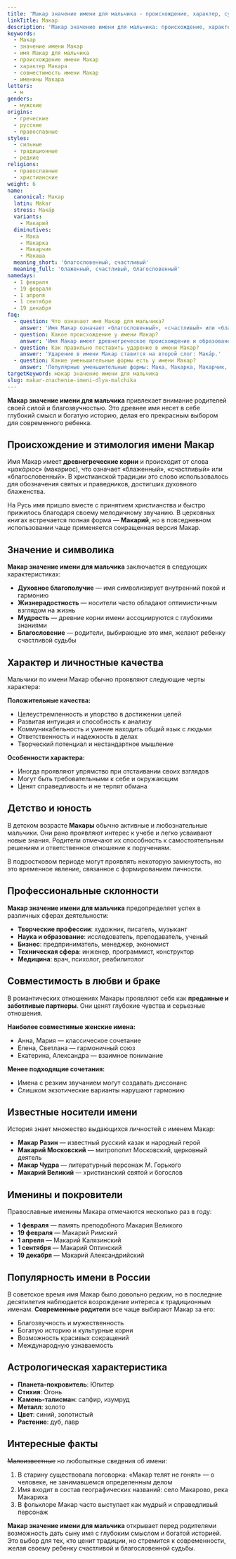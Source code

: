 ```yaml
---
title: 'Макар значение имени для мальчика - происхождение, характер, судьба'
linkTitle: Макар
description: 'Макар значение имени для мальчика: происхождение, характер, совместимость. Полная характеристика имени Макар, именины, известные носители.'
keywords:
  - Макар
  - значение имени Макар
  - имя Макар для мальчика
  - происхождение имени Макар
  - характер Макара
  - совместимость имени Макар
  - именины Макара
letters:
  - м
genders:
  - мужские
origins:
  - греческие
  - русские
  - православные
styles:
  - сильные
  - традиционные
  - редкие
religions:
  - православные
  - христианские
weight: 6
name:
  canonical: Макар
  latin: Makar
  stress: Мака́р
  variants:
    - Макарий
  diminutives:
    - Мака
    - Макарка
    - Макарчик
    - Макаша
  meaning_short: 'благословенный, счастливый'
  meaning_full: 'блаженный, счастливый, благословенный'
namedays:
  - 1 февраля
  - 19 февраля
  - 1 апреля
  - 1 сентября
  - 19 декабря
faq:
  - question: Что означает имя Макар для мальчика?
    answer: 'Имя Макар означает «благословенный», «счастливый» или «блаженный». Оно дарует своему носителю жизнерадостность и оптимизм.'
  - question: Какое происхождение у имени Макар?
    answer: 'Имя Макар имеет древнегреческое происхождение и образовано от слова «макариос», что переводится как «блаженный» или «счастливый».'
  - question: Как правильно поставить ударение в имени Макар?
    answer: 'Ударение в имени Макар ставится на второй слог: Мака́р.'
  - question: Какие уменьшительные формы есть у имени Макар?
    answer: 'Популярные уменьшительные формы: Мака, Макарка, Макарчик, Макаша, Макарушка.'
targetKeyword: макар значение имени для мальчика
slug: makar-znachenie-imeni-dlya-malchika
---
```


**Макар значение имени для мальчика** привлекает внимание родителей своей силой и благозвучностью. Это древнее имя несет в себе глубокий смысл и богатую историю, делая его прекрасным выбором для современного ребенка.

## Происхождение и этимология имени Макар

Имя Макар имеет **древнегреческие корни** и происходит от слова «μακάριος» (макариос), что означает «блаженный», «счастливый» или «благословенный». В христианской традиции это слово использовалось для обозначения святых и праведников, достигших духовного блаженства.

На Русь имя пришло вместе с принятием христианства и быстро прижилось благодаря своему мелодичному звучанию. В церковных книгах встречается полная форма — **Макарий**, но в повседневном использовании чаще применяется сокращенная версия Макар.

## Значение и символика

**Макар значение имени для мальчика** заключается в следующих характеристиках:

- **Духовное благополучие** — имя символизирует внутренний покой и гармонию
- **Жизнерадостность** — носители часто обладают оптимистичным взглядом на жизнь
- **Мудрость** — древние корни имени ассоциируются с глубокими знаниями
- **Благословение** — родители, выбирающие это имя, желают ребенку счастливой судьбы

## Характер и личностные качества

Мальчики по имени Макар обычно проявляют следующие черты характера:

**Положительные качества:**

- Целеустремленность и упорство в достижении целей
- Развитая интуиция и способность к анализу
- Коммуникабельность и умение находить общий язык с людьми
- Ответственность и надежность в делах
- Творческий потенциал и нестандартное мышление

**Особенности характера:**

- Иногда проявляют упрямство при отстаивании своих взглядов
- Могут быть требовательными к себе и окружающим
- Ценят справедливость и не терпят обмана

## Детство и юность

В детском возрасте **Макары** обычно активные и любознательные мальчики. Они рано проявляют интерес к учебе и легко усваивают новые знания. Родители отмечают их способность к самостоятельным решениям и ответственное отношение к поручениям.

В подростковом периоде могут проявлять некоторую замкнутость, но это временное явление, связанное с формированием личности.

## Профессиональные склонности

**Макар значение имени для мальчика** предопределяет успех в различных сферах деятельности:

- **Творческие профессии**: художник, писатель, музыкант
- **Наука и образование**: исследователь, преподаватель, ученый
- **Бизнес**: предприниматель, менеджер, экономист
- **Техническая сфера**: инженер, программист, конструктор
- **Медицина**: врач, психолог, реабилитолог

## Совместимость в любви и браке

В романтических отношениях Макары проявляют себя как **преданные и заботливые партнеры**. Они ценят глубокие чувства и серьезные отношения.

**Наиболее совместимые женские имена:**

- Анна, Мария — классическое сочетание
- Елена, Светлана — гармоничный союз
- Екатерина, Александра — взаимное понимание

**Менее подходящие сочетания:**

- Имена с резким звучанием могут создавать диссонанс
- Слишком экзотические варианты нарушают гармонию

## Известные носители имени

История знает множество выдающихся личностей с именем Макар:

- **Макар Разин** — известный русский казак и народный герой
- **Макарий Московский** — митрополит Московский, церковный деятель
- **Макар Чудра** — литературный персонаж М. Горького
- **Макарий Великий** — христианский святой и богослов

## Именины и покровители

Православные именины Макара отмечаются несколько раз в году:

- **1 февраля** — память преподобного Макария Великого
- **19 февраля** — Макарий Римский
- **1 апреля** — Макарий Калязинский
- **1 сентября** — Макарий Оптинский
- **19 декабря** — Макарий Александрийский

## Популярность имени в России

В советское время имя Макар было довольно редким, но в последние десятилетия наблюдается возрождение интереса к традиционным именам. **Современные родители** все чаще выбирают Макар за его:

- Благозвучность и мужественность
- Богатую историю и культурные корни
- Возможность красивых сокращений
- Международную узнаваемость

## Астрологическая характеристика

- **Планета-покровитель**: Юпитер
- **Стихия**: Огонь
- **Камень-талисман**: сапфир, изумруд
- **Металл**: золото
- **Цвет**: синий, золотистый
- **Растение**: дуб, лавр

## Интересные факты

~~Малоизвестные~~ но любопытные сведения об имени:

1. В старину существовала поговорка: «Макар телят не гонял» — о человеке, не занимавшемся определенным делом
2. Имя входит в состав географических названий: село Макарово, река Макариха
3. В фольклоре Макар часто выступает как мудрый и справедливый персонаж

**Макар значение имени для мальчика** открывает перед родителями возможность дать сыну имя с глубоким смыслом и богатой историей. Это выбор для тех, кто ценит традиции, но стремится к современности, желая своему ребенку счастливой и благословенной судьбы.
